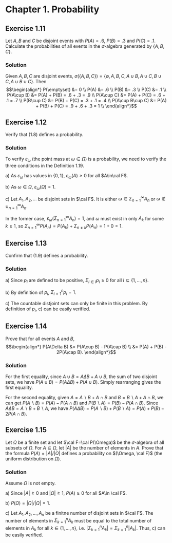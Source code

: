 # Chapter 1. Probability

## Exercise 1.11
Let $A, B$ and $C$ be disjoint events with $P(A)=.6$, $P(B)=.3$ and $P(C)=.1$. Calculate the probabilities of all events in the $\sigma$-algebra generated by $\{A, B, C\}$.

### Solution

Given $A, B, C$ are disjoint events, $\sigma(\{A, B, C\}) = \{\emptyset, A, B, C, A\cup B, A\cup C, B\cup C, A\cup B\cup C\}$. Then
$$\begin{align*}
  P(\emptyset) &= 0 \\
  P(A) &= .6 \\
  P(B) &= .3 \\
  P(C) &= .1 \\
  P(A\cup B) &= P(A) + P(B) = .6 + .3 = .9 \\
  P(A\cup C) &= P(A) + P(C) = .6 + .1 = .7  \\
  P(B\cup C) &= P(B) + P(C) = .3 + .1 = .4  \\
  P(A\cup B\cup C) &= P(A) + P(B) + P(C) = .9 + .6 + .3 = 1 \\
\end{align*}$$


## Exercise 1.12
Verify that (1.8) defines a probability.

### Solution

To verify $\varepsilon_\omega$ (the point mass at $\omega\in\Omega$) is a probability, we need to verify the three conditions in the Definition 1.19.

a) As $\varepsilon_\omega$ has values in $\{0, 1\}$, $\varepsilon_\omega(A)\geq 0$ for all $A\in\cal F$.

b) As $\omega\in\Omega$, $\varepsilon_\omega(\Omega) = 1$.

c) Let $A_1, A_2, \ldots$ be disjoint sets in $\cal F$. It is either $\omega\in\Sigma_{n=1}^\infty A_n$ or $\omega\notin\cup_{n=1}^\infty A_n$.

In the former case, $\varepsilon_\omega(\Sigma_{n=1}^\infty A_n) = 1$, and $\omega$ must exist in only $A_k$ for some $k\geq 1$, so $\Sigma_{n=1}^\infty P(A_n) = P(A_k) + \Sigma_{n\neq k} P(A_n) = 1 + 0 = 1$.


## Exercise 1.13
Confirm that (1.9) defines a probability.

### Solution

a) Since $p_i$ are defined to be positive, $\Sigma_{i\in I}p_i\geq 0$ for all $I\subseteq \{1,\ldots, n\}$.

b) By definition of $p_i$, $\Sigma_{i=1}^n p_i=1$.

c) The countable distjoint sets can only be finite in this problem. By definition of $p_i$, c) can be easily verified.


## Exercise 1.14
Prove that  for all events $A$ and $B$,
$$\begin{align*}
P(A\Delta B) &= P(A\cup B) - P(A\cap B) \\
  &= P(A) + P(B) - 2P(A\cap B).
\end{align*}$$

### Solution

For the first equality, since $A\cup B = A\Delta B + A\cup B$, the sum of two disjoint sets, we have $P(A\cup B) = P(A\Delta B) + P(A\cup B)$. Simply rearranging gives the first equality.

For the second equality, given $A = A\backslash B + A\cap B$ and $B = B\backslash A + A\cap B$, we can get $P(A\backslash B) = P(A) - P(A\cap B)$ and $P(B\backslash A) = P(B) - P(A\cap B)$. Since $A\Delta B = A\backslash B + B\backslash A$, we have $P(A\Delta B) = P(A\backslash B) + P(B\backslash A) = P(A) + P(B) - 2P(A\cap B)$.


## Exercise 1.15
Let $\Omega$ be a finite set and let $\cal F=\cal P(\Omega)$ be the $\sigma$-algebra of all subsets of $\Omega$. For $A\subseteq \Omega$, let $|A|$ be the number of elements in $A$. Prove that the formula $P(A)=|A|/|\Omega|$ defines a probability on $(\Omega, \cal F)$ (the uniform distribution on $\Omega$).

### Solution

Assume $\Omega$ is not empty.

a) Since $|A|\geq 0$ and $|\Omega|\geq 1$, $P(A)\geq 0$ for all $A\in \cal F$.

b) $P(\Omega) = |\Omega| / |\Omega| = 1$.

c) Let $A_1, A_2, \ldots, A_n$ be a finitne number of disjoint sets in $\cal F$. The number of elements in $\Sigma_{k=1}^n A_k$ must be equal to the total number of elements in $A_k$ for all $k\in\{1,\ldots, n\}$, i.e. $|\Sigma_{k=1}^n A_k| = \Sigma_{k=1}^n|A_k|$. Thus, c) can be easily verified.
